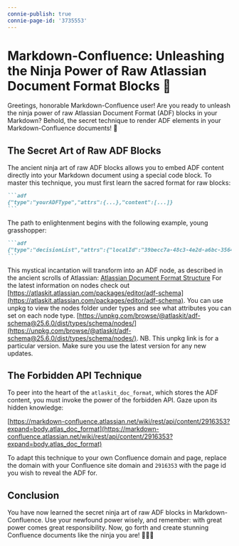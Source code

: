 ```yaml
---
connie-publish: true
connie-page-id: '3735553'
---
```

# Markdown-Confluence: Unleashing the Ninja Power of Raw Atlassian Document Format Blocks 🥷

Greetings, honorable Markdown-Confluence user! Are you ready to unleash the ninja power of raw Atlassian Document Format (ADF) blocks in your Markdown? Behold, the secret technique to render ADF elements in your Markdown-Confluence documents! 🐉

## The Secret Art of Raw ADF Blocks

The ancient ninja art of raw ADF blocks allows you to embed ADF content directly into your Markdown document using a special code block. To master this technique, you must first learn the sacred format for raw blocks:

~~~md
```adf
{"type":"yourADFType","attrs":{...},"content":[...]}
```
~~~

The path to enlightenment begins with the following example, young grasshopper:

~~~md
```adf
{"type":"decisionList","attrs":{"localId":"39becc7a-48c3-4e2d-a6bc-35648d6689a2"},"content":[{"type":"decisionItem","attrs":{"state":"DECIDED","localId":"95268b83-2fc0-4801-9b4f-e5c42cc530e6"},"content":[{"text":"Decision to track","type":"text"}]},{"type":"decisionItem","attrs":{"state":"DECIDED","localId":"564ab974-e6fe-48d2-a144-507f5ec30906"},"content":[{"text":"Testing Decision 2","type":"text"}]}]}
```
~~~

This mystical incantation will transform into an ADF node, as described in the ancient scrolls of Atlassian: [Atlassian Document Format Structure](https://developer.atlassian.com/cloud/jira/platform/apis/document/structure/)
For the latest information on nodes check out [https://atlaskit.atlassian.com/packages/editor/adf-schema](https://atlaskit.atlassian.com/packages/editor/adf-schema). You can use unpkg to view the nodes folder under types and see what attributes you can set on each node type. [https://unpkg.com/browse/@atlaskit/adf-schema@25.6.0/dist/types/schema/nodes/](https://unpkg.com/browse/@atlaskit/adf-schema@25.6.0/dist/types/schema/nodes/). NB. This unpkg link is for a particular version. Make sure you use the latest version for any new updates.

## The Forbidden API Technique

To peer into the heart of the `atlaskit_doc_format`, which stores the ADF content, you must invoke the power of the forbidden API. Gaze upon its hidden knowledge:

[https://markdown-confluence.atlassian.net/wiki/rest/api/content/2916353?expand=body.atlas_doc_format](https://markdown-confluence.atlassian.net/wiki/rest/api/content/2916353?expand=body.atlas_doc_format)

To adapt this technique to your own Confluence domain and page, replace the domain with your Confluence site domain and `2916353` with the page id you wish to reveal the ADF for.

## Conclusion

You have now learned the secret ninja art of raw ADF blocks in Markdown-Confluence. Use your newfound power wisely, and remember: with great power comes great responsibility. Now, go forth and create stunning Confluence documents like the ninja you are! 🥷📜💥
